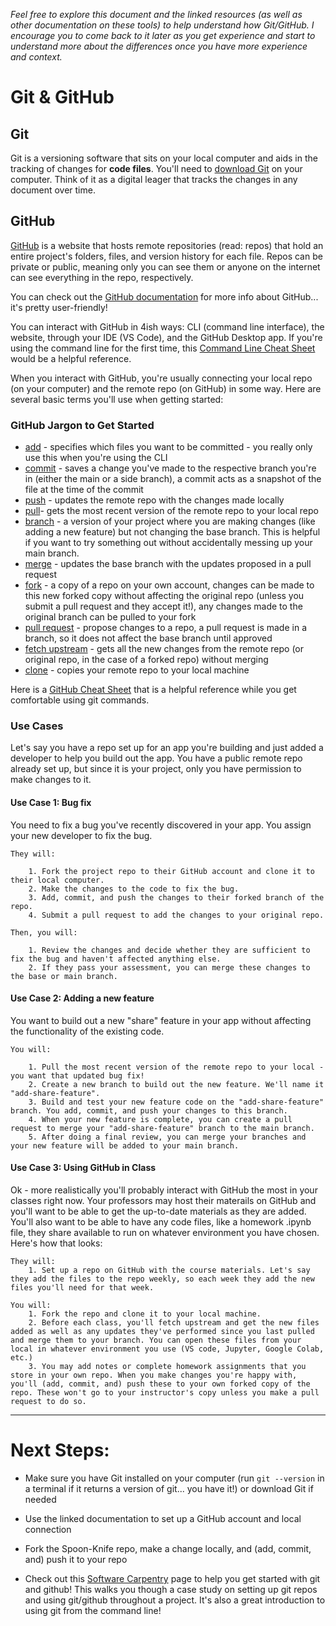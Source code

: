 *Feel free to explore this document and the linked resources (as well as other documentation on these tools) to help understand how Git/GitHub. I encourage you to come back to it later as you get experience and start to understand more about the differences once you have more experience and context.*

# Git & GitHub

## Git
Git is a versioning software that sits on your local computer and aids in the tracking of changes for **code files**. You'll need to [download Git] on your computer. Think of it as a digital leager that tracks the changes in any document over time. 

## GitHub
[GitHub] is a website that hosts remote repositories (read: repos) that hold an entire project's folders, files, and version history for each file. Repos can be private or public, meaning only you can see them or anyone on the internet can see everything in the repo, respectively. 

You can check out the [GitHub documentation] for more info about GitHub... it's pretty user-friendly!

You can interact with GitHub in 4ish ways: CLI (command line interface), the website, through your IDE (VS Code), and the GitHub Desktop app. If you're using the command line for the first time, this [Command Line Cheat Sheet] would be a helpful reference.

When you interact with GitHub, you're usually connecting your local repo (on your computer) and the remote repo (on GitHub) in some way. Here are several basic terms you'll use when getting started:

### GitHub Jargon to Get Started
- [add] - specifies which files you want to be committed - you really only use this when you're using the CLI
- [commit] - saves a change you've made to the respective branch you're in (either the main or a side branch), a commit acts as a snapshot of the file at the time of the commit
- [push] - updates the remote repo with the changes made locally
- [pull]- gets the most recent version of the remote repo to your local repo
- [branch] - a version of your project where you are making changes (like adding a new feature) but not changing the base branch. This is helpful if you want to try something out without accidentally messing up your main branch.
- [merge] - updates the base branch with the updates proposed in a pull request
- [fork] - a copy of a repo on your own account, changes can be made to this new forked copy without affecting the original repo (unless you submit a pull request and they accept it!), any changes made to the original branch can be pulled to your fork
- [pull request] - propose changes to a repo, a pull request is made in a branch, so it does not affect the base branch until approved
- [fetch upstream] - gets all the new changes from the remote repo (or original repo, in the case of a forked repo) without merging
- [clone] - copies your remote repo to your local machine

Here is a [GitHub Cheat Sheet] that is a helpful reference while you get comfortable using git commands.

### Use Cases
Let's say you have a repo set up for an app you're building and just added a developer to help you build out the app. You have a public remote repo already set up, but since it is your project, only you have permission to make changes to it.

#### Use Case 1: Bug fix
You need to fix a bug you've recently discovered in your app. You assign your new developer to fix the bug. 

    They will:

        1. Fork the project repo to their GitHub account and clone it to their local computer.
        2. Make the changes to the code to fix the bug. 
        3. Add, commit, and push the changes to their forked branch of the repo.
        4. Submit a pull request to add the changes to your original repo.

    Then, you will:
    
        1. Review the changes and decide whether they are sufficient to fix the bug and haven't affected anything else.
        2. If they pass your assessment, you can merge these changes to the base or main branch.

#### Use Case 2: Adding a new feature
You want to build out a new "share" feature in your app without affecting the functionality of the existing code. 

    You will:

        1. Pull the most recent version of the remote repo to your local - you want that updated bug fix!
        2. Create a new branch to build out the new feature. We'll name it "add-share-feature". 
        3. Build and test your new feature code on the "add-share-feature" branch. You add, commit, and push your changes to this branch.
        4. When your new feature is complete, you can create a pull request to merge your "add-share-feature" branch to the main branch.
        5. After doing a final review, you can merge your branches and your new feature will be added to your main branch.

#### Use Case 3: Using GitHub in Class
Ok - more realistically you'll probably interact with GitHub the most in your classes right now. Your professors may host their materails on GitHub and you'll want to be able to get the up-to-date materials as they are added. You'll also want to be able to have any code files, like a homework .ipynb file, they share available to run on whatever environment you have chosen. Here's how that looks:

    They will:
        1. Set up a repo on GitHub with the course materials. Let's say they add the files to the repo weekly, so each week they add the new files you'll need for that week.
    
    You will:
        1. Fork the repo and clone it to your local machine.
        2. Before each class, you'll fetch upstream and get the new files added as well as any updates they've performed since you last pulled and merge them to your branch. You can open these files from your local in whatever environment you use (VS code, Jupyter, Google Colab, etc.)
        3. You may add notes or complete homework assignments that you store in your own repo. When you make changes you're happy with, you'll (add, commit, and) push these to your own forked copy of the repo. These won't go to your instructor's copy unless you make a pull request to do so.

_____________________________
# Next Steps:
- Make sure you have Git installed on your computer (run `git --version` in a terminal if it returns a version of git... you have it!) or download Git if needed​

- Use the linked documentation to set up a GitHub account and local connection​

- Fork the Spoon-Knife repo, make a change locally, and (add, commit, and) push it to your repo​

- Check out this [Software Carpentry] page to help you get started with git and github! This walks you though a case study on setting up git repos and using git/github throughout a project. It's also a great introduction to using git from the command line!

[download Git]: https://git-scm.com/downloads
[GitHub]: https://github.com/
[GitHub documentation]: https://docs.github.com/en/get-started/using-git/about-git

[Command Line Cheat Sheet]: https://www.git-tower.com/learn/cheat-sheets/cli

[add]: https://github.com/git-guides/git-add
[commit]: https://docs.github.com/en/get-started/quickstart/create-a-repo#commit-your-first-change
[push]: https://docs.github.com/en/get-started/using-git/pushing-commits-to-a-remote-repository
[pull]: https://docs.github.com/en/get-started/using-git/getting-changes-from-a-remote-repository#pulling-changes-from-a-remote-repository
[branch]: https://docs.github.com/en/get-started/quickstart/github-flow#create-a-branch
[pull request]: https://docs.github.com/en/get-started/quickstart/github-flow#create-a-pull-request
[merge]: https://docs.github.com/en/get-started/quickstart/github-flow#merge-your-pull-request
[fork]: https://docs.github.com/en/get-started/quickstart/fork-a-repo
[clone]: https://docs.github.com/en/repositories/creating-and-managing-repositories/cloning-a-repository
[fetch upstream]: https://docs.github.com/en/get-started/using-git/getting-changes-from-a-remote-repository#fetching-changes-from-a-remote-repository

[GitHub Cheat Sheet]: https://i.redd.it/8341g68g1v7y.png

[Software Carpentry]: https://swcarpentry.github.io/git-novice/index.html
